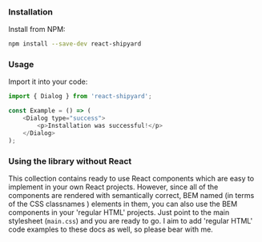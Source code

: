 ### Installation

Install from NPM:

```bash
npm install --save-dev react-shipyard
```

### Usage

Import it into your code:

```javascript static
import { Dialog } from 'react-shipyard';

const Example = () => (
    <Dialog type="success">
        <p>Installation was successful!</p>
    </Dialog>
);
```

### Using the library without React

This collection contains ready to use React components which are easy to implement in your own React projects. However, since all of the components are rendered with semantically correct, BEM named (in terms of the CSS classnames ) elements in them, you can also use the BEM components in your 'regular HTML' projects. Just point to the main stylesheet (`main.css`) and you are ready to go. I aim to add 'regular HTML' code examples to these docs as well, so please bear with me.